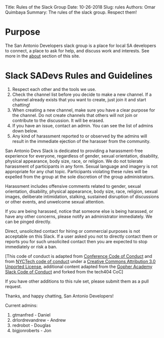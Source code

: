Title: Rules of the Slack Group
Date: 10-26-2018
Slug: rules
Authors: Omar Quimbaya
Summary: The rules of the slack group. Respect them!

# Purpose

The San Antonio Developers slack group is a place for local SA developers to connect, a place to ask for help, and discuss work and interests. See more in the [about](/pages/about) section of this site.

# Slack SADevs Rules and Guidelines

1. Respect each other and the tools we use.
1. Check the channel list before you decide to make a new channel. If a channel already exists that you want to create, just join it and start chatting!
1. When creating a new channel, make sure you have a clear purpose for the channel. Do not create channels that others will not join or contribute to the discussion. It will be erased.
1. If you have an issue, contact an admin. You can see the list of admins down below.
1. Any kind of harassment reported to or observed by the admins will result in the immediate ejection of the harasser from the community.

San Antonio Devs Slack is dedicated to providing a harassment-free experience for everyone, regardless of gender, sexual orientation, disability, physical appearance, body size, race, or religion. We do not tolerate harassment of participants in any form. Sexual language and imagery is not appropriate for any chat topic. Participants violating these rules will be expelled from the group at the sole discretion of the group administrators.

Harassment includes offensive comments related to gender, sexual orientation, disability, physical appearance, body size, race, religion, sexual images, deliberate intimidation, stalking, sustained disruption of discussions or other events, and unwelcome sexual attention.

If you are being harassed, notice that someone else is being harassed, or have any other concerns, please notify an administrator immediately. We can be pinged directly.

Direct, unsolicited contact for hiring or commercial purposes is not acceptable on this Slack. If a user asked you not to directly contact them or reports you for such unsolicited contact then you are expected to stop immediately or risk a ban.

[This code of conduct is adapted from [Conference Code of Conduct](http://confcodeofconduct.com) and from [NYCTech code of conduct](https://github.com/skamille/CoC/blob/master/README.md) under a [Creative Commons Attribution 3.0 Unported License](http://creativecommons.org/licenses/by/3.0/deed.en_US), additional content adapted from the [Gopher Academy Slack Code of Conduct](https://docs.google.com/document/d/1YO_xIZPhD1OsquKdCuAq-fFECs8b37wfhVRfnx3DjzM/edit) and forked from the tech404 CoC]

If you have other additions to this rule set, please submit them as a pull request.

Thanks, and happy chatting, San Antonio Developers!

Current admins:

1. gtmanfred - Daniel
1. drlordrevandrew - Andrew
1. redrobot - Douglas
1. bigjonroberts - Jon
